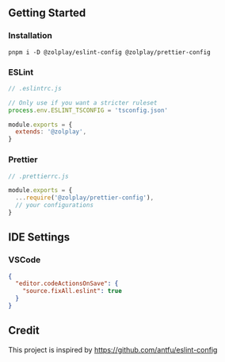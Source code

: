 ## Getting Started

### Installation

```shell
pnpm i -D @zolplay/eslint-config @zolplay/prettier-config
```

### ESLint

```js
// .eslintrc.js

// Only use if you want a stricter ruleset
process.env.ESLINT_TSCONFIG = 'tsconfig.json'

module.exports = {
  extends: '@zolplay',
}
```

### Prettier

```js
// .prettierrc.js

module.exports = {
  ...require('@zolplay/prettier-config'),
  // your configurations
}
```

## IDE Settings

### VSCode

```json
{
  "editor.codeActionsOnSave": {
    "source.fixAll.eslint": true
  }
}
```

## Credit

This project is inspired by https://github.com/antfu/eslint-config
